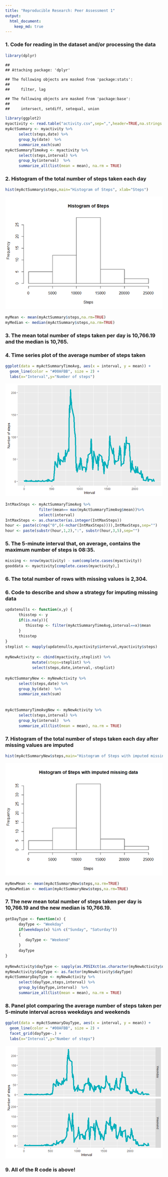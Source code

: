 ```yaml
---
title: "Reproducible Research: Peer Assessment 1"
output: 
  html_document:
    keep_md: true
---
```

### 1. Code for reading in the dataset and/or processing the data

```r
library(dplyr)
```

```
## 
## Attaching package: 'dplyr'
```

```
## The following objects are masked from 'package:stats':
## 
##     filter, lag
```

```
## The following objects are masked from 'package:base':
## 
##     intersect, setdiff, setequal, union
```

```r
library(ggplot2)
myactivity <- read.table("activity.csv",sep=",",header=TRUE,na.strings = "NA")
myActSummary <- myactivity %>%
      select(steps,date) %>%
      group_by(date)  %>%
      summarize_each(sum) 
myActSummaryTimeAvg <- myactivity %>%
      select(steps,interval) %>%
      group_by(interval)  %>%
      summarize_all(list(mean = mean), na.rm = TRUE)
```
### 2. Histogram of the total number of steps taken each day

```r
hist(myActSummary$steps,main="Histogram of Steps", xlab="Steps")   
```

![](PA1_template_files/figure-html/unnamed-chunk-2-1.png)<!-- -->

```r
myMean <- mean(myActSummary$steps,na.rm=TRUE)  
myMedian <- median(myActSummary$steps,na.rm=TRUE)  
```
### 3. The mean total number of steps taken per day is 10,766.19 and the median is 10,765.   

### 4. Time series plot of the average number of steps taken


```r
ggplot(data = myActSummaryTimeAvg, aes(x = interval, y = mean)) +
  geom_line(color = "#00AFBB", size = 2) +
  labs(x="Interval",y="Number of steps")
```

![](PA1_template_files/figure-html/unnamed-chunk-3-1.png)<!-- -->

```r
IntMaxSteps <- myActSummaryTimeAvg %>%
               filter(mean== max(myActSummaryTimeAvg$mean))%>%
               select(interval)
IntMaxSteps <- as.character(as.integer(IntMaxSteps))                      
hour <- paste(c(rep("0",(4-nchar(IntMaxSteps)))),IntMaxSteps,sep="")
hour <- paste(substr(hour,1,2),":", substr(hour,3,5),sep="")
```
### 5. The 5-minute interval that, on average, contains the maximum number of steps is 08:35. 


```r
missing <- nrow(myactivity) - sum(complete.cases(myactivity))
gooddata <- myactivity[complete.cases(myactivity),]
```
### 6. The total number of rows with missing values is 2,304. 
### 6. Code to describe and show a strategy for imputing missing data

```r
updatenulls <- function(x,y) {
      thisstep <- y
      if(is.na(y)){
         thisstep <- filter(myActSummaryTimeAvg,interval==x)$mean
      }
      thisstep
}
steplist <- mapply(updatenulls,myactivity$interval,myactivity$steps)

myNewActivity <- cbind(myactivity,steplist) %>%
            mutate(steps=steplist) %>%
            select(steps,date,interval,-steplist)

myActSummaryNew <- myNewActivity %>%
      select(steps,date) %>%
      group_by(date)  %>%
      summarize_each(sum) 


myActSummaryTimeAvgNew <- myNewActivity %>%
      select(steps,interval) %>%
      group_by(interval)  %>%
      summarize_all(list(mean = mean), na.rm = TRUE)
```
### 7. Histogram of the total number of steps taken each day after missing values are imputed

```r
hist(myActSummaryNew$steps,main="Histogram of Steps with imputed missing data", xlab="Steps")   
```

![](PA1_template_files/figure-html/unnamed-chunk-6-1.png)<!-- -->

```r
myNewMean <- mean(myActSummaryNew$steps,na.rm=TRUE)  
myNewMedian <- median(myActSummaryNew$steps,na.rm=TRUE)  
```
### 7. The new mean total number of steps taken per day is 10,766.19 and the new median is 10,766.19. 


```r
getDayType <- function(x) {
      dayType <- "Weekday"
      if(weekdays(x) %in% c("Sunday", "Saturday"))
      {
         dayType <- "Weekend"
      }
      dayType
}

myNewActivity$dayType <- sapply(as.POSIXct(as.character(myNewActivity$date)),getDayType)
myNewActivity$dayType <- as.factor(myNewActivity$dayType)
myActSummaryDayType <- myNewActivity %>%
      select(dayType,steps,interval) %>%
      group_by(dayType,interval)  %>%
      summarize_all(list(mean = mean), na.rm = TRUE)
```
### 8. Panel plot comparing the average number of steps taken per 5-minute interval across weekdays and weekends

```r
ggplot(data = myActSummaryDayType, aes(x = interval, y = mean)) +
  geom_line(color = "#00AFBB", size = 2) +
  facet_grid(dayType~.) +
  labs(x="Interval",y="Number of steps")
```

![](PA1_template_files/figure-html/unnamed-chunk-8-1.png)<!-- -->

### 9. All of the R code is above! 




